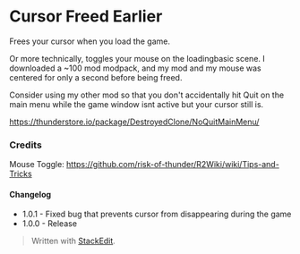 # Cursor Freed Earlier
Frees your cursor when you load the game.

Or more technically, toggles your mouse on the loadingbasic scene. I downloaded a ~100 mod modpack, and my mod and my mouse was centered for only a second before being freed.

Consider using my other mod so that you don't accidentally hit Quit on the main menu while the game window isnt active but your cursor still is.

https://thunderstore.io/package/DestroyedClone/NoQuitMainMenu/


### Credits
Mouse Toggle: https://github.com/risk-of-thunder/R2Wiki/wiki/Tips-and-Tricks

#### Changelog
* 1.0.1 - Fixed bug that prevents cursor from disappearing during the game
* 1.0.0 - Release

> Written with [StackEdit](https://stackedit.io/).